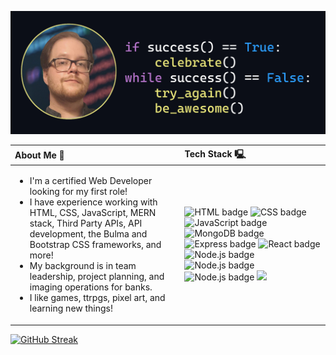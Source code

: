 
![Header](imgs/README-Header.png)

<table>
  <thead>
    <tr>
      <th align="left"> About Me 🚀 </th>
      <th align="left"> Tech Stack 🖳 </th>
    </tr>
  </thead>
  <tbody>
    <tr>
      <td>
        <ul>
          <li> I'm a certified Web Developer looking for my first role!
          <li> I have experience working with HTML, CSS, JavaScript, MERN stack, Third Party APIs, API development, the Bulma and Bootstrap CSS frameworks, and more!
          <li> My background is in team leadership, project planning, and imaging operations for banks. 
          <li> I like games, ttrpgs, pixel art, and learning new things!
        </ul>
      </td>
      <td>
        <ul style="list-style: none; padding: 0;">
            <img src="https://img.shields.io/badge/-HTML5-black?logo=HTML5&logoColor=E34F26&style=for-the-badge" alt="HTML badge"/> 
            <img src="https://img.shields.io/badge/-CSS3-black?logo=CSS3&logoColor=1572B6&style=for-the-badge" alt="CSS badge"/> 
            <img src="https://img.shields.io/badge/-JavaScript-black?logo=JavaScript&logoColor=F7DF1E&style=for-the-badge" alt="JavaScript badge"/> 
            <img src="https://img.shields.io/badge/-MongoDB-black?logo=MongoDB&logoColor=47A248&style=for-the-badge" alt="MongoDB badge"/> 
            <img src="https://img.shields.io/badge/-Express-black?logo=Express&logoColor=white&style=for-the-badge" alt="Express badge"/> 
            <img src="https://img.shields.io/badge/-React-black?logo=React&logoColor=61DAFB&style=for-the-badge" alt="React badge"/> 
            <img src="https://img.shields.io/badge/-Node.js-black?logo=Node.js&logoColor=339933&style=for-the-badge" alt="Node.js badge"/> 
            <img src="https://img.shields.io/badge/-GraphQL-black?logo=GraphQL&logoColor=E10098&style=for-the-badge" alt="Node.js badge"/> 
            <img src="https://img.shields.io/badge/-github-black?logo=github&logoColor=white&style=for-the-badge" alt="Node.js badge"/> 
            <img src="https://img.shields.io/badge/Visual%20Studio%20Code-black.svg?style=for-the-badge&logo=visual-studio-code&logoColor=white">
        </ul>
      </td>
    </tr>
  </tbody>
</table>

[![GitHub Streak](https://streak-stats.demolab.com?user=stevengoldbergm&theme=modern-lilac)](https://git.io/streak-stats)


